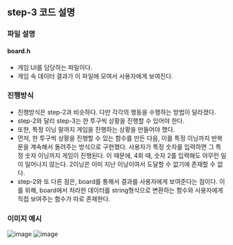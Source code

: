 ##  step-3 코드 설명

### 파일 설명
#### board.h
- 게임 UI를 담당하는 파일이다.
- 게임 속 데이터 결과가 이 파일에 모여서 사용자에게 보여진다.

### 진행방식
- 진행방식은 step-2과 비슷하다. 다만 각각의 행동을 수행하는 방법이 달라졌다.
- step-2와 달리 step-3는 한 투구씩 상황을 진행할 수 있어야 한다.
- 또한, 특정 이닝 말까지 게임을 진행하는 상황을 만들어야 했다.
- 먼저, 한 투구씩 상황을 진행할 수 있는 함수를 만든 다음, 이를 특정 이닝까지 반복문을 계속해서 돌려주는 방식으로 구현했다. 사용자가 특정 숫자를 입력하면 그 특정 숫자 이닝까지 게임이 진행된다. 이 때문에, 4회 때, 숫자 2를 입력해도 아무런 일이 일어나지 않는다. 2이닝은 이미 지난 이닝이여서 도달할 수 없기에 존재할 수 없다. 
- step-2와 또 다른 점은, board를 통해서 결과를 사용자에게 보여준다는 점이다. 이를 위해, board에서 처라한 데이터를 string형식으로 변환하는 함수와 사용자에게 직접 보여주는 함수가 따로 존재한다. 

### 이미지 예시
![image](https://user-images.githubusercontent.com/47213425/69952710-1bb01600-153b-11ea-991b-40c98a2438e3.png)
![image](https://user-images.githubusercontent.com/47213425/69952608-e6a3c380-153a-11ea-8ea5-798243ceac28.png)
